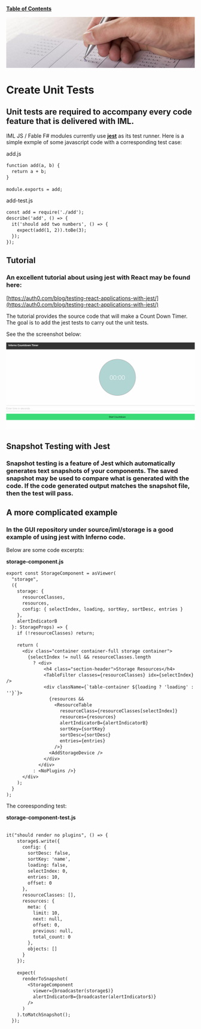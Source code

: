 [**Table of Contents**](index.md)

![unit test](md_Graphics/testing_sm.jpg)

# Create Unit Tests

## Unit tests are required to accompany every code feature that is delivered with IML.

IML JS / Fable F# modules currently use **[jest](https://facebook.github.io/jest/)** as its test runner. Here is a simple exmple of some javascript code with a corresponding test case:

add.js

```
function add(a, b) {
  return a + b;
}

module.exports = add;
```

add-test.js

```
const add = require('./add');
describe('add', () => {
  it('should add two numbers', () => {
    expect(add(1, 2)).toBe(3);
  });
});
```

## Tutorial
### An excellent tutorial about using jest with React may be found here:

[https://auth0.com/blog/testing-react-applications-with-jest/](https://auth0.com/blog/testing-react-applications-with-jest/)


The tutorial provides the source code that will make a Count Down Timer. 
The goal is to add the jest tests to carry out the unit tests.

See the the screenshot below:

![count_down_timer.png](md_Graphics/count_down_timer.png)

## Snapshot Testing with Jest

### Snapshot testing is a feature of Jest which automatically generates text snapshots of your components. The saved snapshot may be used to compare what is generated with the code. If the code generated output matches the snapshot file, then the test will pass.

## A more complicated example

### In the GUI repository under source/iml/storage is a good example of using jest with Inferno code. 

Below are some code excerpts:

**storage-component.js**
```
export const StorageComponent = asViewer(
  "storage",
  ({
    storage: {
      resourceClasses,
      resources,
      config: { selectIndex, loading, sortKey, sortDesc, entries }
    },
    alertIndicatorB
  }: StorageProps) => {
    if (!resourceClasses) return;

    return (
      <div class="container container-full storage container">
        {selectIndex != null && resourceClasses.length
          ? <div>
              <h4 class="section-header">Storage Resources</h4>
              <TableFilter classes={resourceClasses} idx={selectIndex} />
              <div className={`table-container ${loading ? 'loading' : ''}`}>
                {resources &&
                  <ResourceTable
                    resourceClass={resourceClasses[selectIndex]}
                    resources={resources}
                    alertIndicatorB={alertIndicatorB}
                    sortKey={sortKey}
                    sortDesc={sortDesc}
                    entries={entries}
                  />}
                <AddStorageDevice />
              </div>
            </div>
          : <NoPlugins />}
      </div>
    );
  }
);

```

The coreesponding test:

**storage-component-test.js**

```

it("should render no plugins", () => {
    storage$.write({
      config: {
        sortDesc: false,
        sortKey: 'name',
        loading: false,
        selectIndex: 0,
        entries: 10,
        offset: 0
      },
      resourceClasses: [],
      resources: {
        meta: {
          limit: 10,
          next: null,
          offset: 0,
          previous: null,
          total_count: 0
        },
        objects: []
      }
    });

    expect(
      renderToSnapshot(
        <StorageComponent
          viewer={broadcaster(storage$)}
          alertIndicatorB={broadcaster(alertIndicator$)}
        />
      )
    ).toMatchSnapshot();
  });

```
